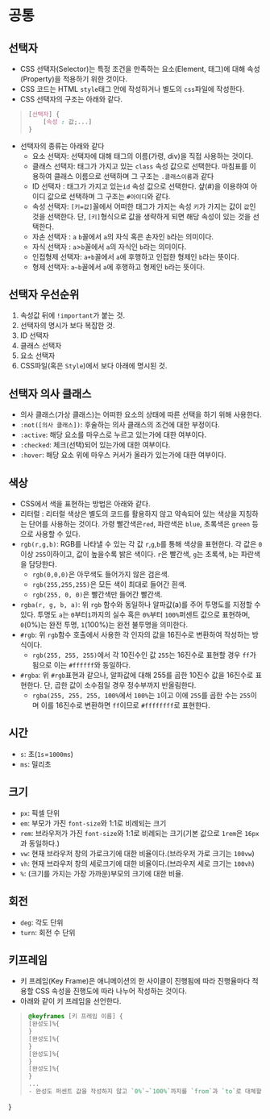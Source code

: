 # 공통

## 선택자
- CSS 선택자(Selector)는 특정 조건을 만족하는 요소(Element, 태그)에 대해 속성(Property)을 적용하기 위한 것이다.
- CSS 코드는 HTML `style`태그 안에 작성하거나 별도의 `css`파일에 작성한다.
- CSS 선택자의 구조는 아래와 같다.
>```css
> [선택자] {
>     [속성 : 값;...]
> }
>```

- 선택자의 종류는 아래와 같다
  - 요소 선택자: 선택자에 대해 태그의 이름(가령, div)을 직접 사용하는 것이다.
  - 클래스 선택자: 태그가 가지고 있는 `class` 속성 값으로 선택한다. 마침표를 이용하여 클래스 이름으로 선택하며 그 구조는 `.클래스이름`과 같다
  - ID 선택자 : 태그가 가지고 있는`id` 속성 값으로 선택한다. 샾(#)을 이용하여 아이디 값으로 선택하며 그 구조는 `#아이디`와 같다.
  - 속성 선택자: `[키=값]`꼴에서 어떠한 태그가 가지는 속성 `키`가 가지는 값이 `값`인 것을 선택한다. 단, `[키]`형식으로 값을 생략하게 되면 해당 속성이 있는 것을 선택한다.
  - 자손 선택자 : `a` `b`꼴에서 `a`의 자식 혹은 손자인 `b`라는 의미이다.
  - 자식 선택자 : `a`>`b`꼴에서 `a`의 자식인 `b`라는 의미이다.
  - 인접형제 선택자: `a+b`꼴에서 `a`에 후행하고 인접한 형제인 `b`라는 뜻이다.
  - 형제 선택자: `a~b`꼴에서 `a`에 후행하고 형제인 `b`라는 뜻이다.
  
## 선택자 우선순위
1. 속성값 뒤에 `!important`가 붙는 것.
2. 선택자의 명시가 보다 복잡한 것.
3. ID 선택자
4. 클래스 선택자
5. 요소 선택자
6. CSS파일(혹은 `Style`)에서 보다 아래에 명시된 것.

## 선택자 의사 클래스
- 의사 클래스(가상 클래스)는 어떠한 요소의 상태에 따른 선택을 하기 위해 사용한다.
- `:not([의사 클래스])`: 후술하는 의사 클래스의 조건에 대한 부정이다.
- `:active`: 해당 요소를 마우스로 누르고 있는가에 대한 여부이다.
- `:checked`: 체크(선택)되어 있는가에 대한 여부이다.
- `:hover`: 해당 요소 위에 마우스 커서가 올라가 있는가에 대한 여부이다.

## 색상
- CSS에서 색을 표현하는 방법은 아래와 같다.
- 리터럴 : 리터럴 색상은 별도의 코드를 활용하지 않고 약속되어 있는 색상을 지칭하는 단어를 사용하는 것이다. 가령 빨간색은`red`, 파란색은 `blue`, 초록색은 `green` 등으로 사용할 수 있다.
- `rgb(r,g,b)`: RGB를 나타낼 수 있는 각 값 `r`,`g`,`b`를 통해 색상을 표현한다. 각 값은 `0`이상 `255`이하이고, 값이 높을수록 밝은 색이다. `r`은 빨간색, `g`는 초록색, `b`는 파란색을 담당한다.
  - `rgb(0,0,0)`은 아무색도 들어가지 않은 검은색.
  - `rgb(255,255,255)`은 모든 색이 최대로 들어간 흰색.
  - `rgb(255, 0, 0)`은 빨간색만 들어간 빨간색.
- `rgba(r, g, b, a)`: 위 `rgb` 함수와 동일하나 알파값(a)를 주어 투명도를 지정할 수 있다. 투명도 `a`는 `0`부터`1`까지의 실수 혹은 `0%`부터 `100%`퍼센트 값으로 표현하며, `0`(0%)는 완전 투명, `1`(100%)는 완전 불투명을 의미한다.
- `#rgb`: 위 `rgb`함수 호출에서 사용한 각 인자의 값을 16진수로 변환하여 작성하는 방식이다. 
  - `rgb(255, 255, 255)`에서 각 10진수인 값 `255`는 16진수로 표현할 경우 `ff`가 됨으로 이는 `#ffffff`와 동일하다.
- `#rgba`: 위 `#rgb`표현과 같으나, 알파값에 대해 255를 곱한 10진수 값을 16진수로 표현한다. 단, 곱한 값이 소수점일 경우 정수부까지 반올림한다.
  - `rgba(255, 255, 255, 100%`에서 `100%`는 `1`이고 이에 `255`를 곱한 수는 `255`이며 이를 16진수로 변환하면 `ff`이므로 `#ffffffff`로 표현한다.
## 시간
- `s`: 초(`1s`=`1000ms`)
- `ms`: 밀리초
## 크기
- `px`: 픽셀 단위
- `em`: 부모가 가진 `font-size`와 1:1로 비례되는 크기
- `rem`: 브라우저가 가진 `font-size`와 1:1로 비례되는 크기(기본 값으로 `1rem`은 `16px`과 동일하다.)
- `vw`: 현재 브라우저 창의 가로크기에 대한 비율이다.(브라우저 가로 크기는 `100vw`)
- `vh`: 현재 브라우저 창의 세로크기에 대한 비율이다.(브라우저 세로 크기는 `100vh`)
- `%`: (크기를 가지는 가장 가까운)부모의 크기에 대한 비율.
## 회전
- `deg`: 각도 단위
- `turn`: 회전 수 단위
## 키프레임
- 키 프레임(Key Frame)은 애니메이션의 한 사이클이 진행됨에 따라 진행율마다 적용할 CSS 속성을 진행도에 따라 나누어 작성하는 것이다.
- 아래와 같이 키 프레임을 선언한다.
>```css
> @keyframes [키 프레임 이름] {
> [완성도]%{
> }
> [완성도]%{
> }
> [완성도]%{
> }
> [완성도]%{
> }
> ...
> - 완성도 퍼센트 값을 작성하지 않고 `0%`~`100%`까지를 `from`과 `to`로 대체할 수 있다.
}
>```